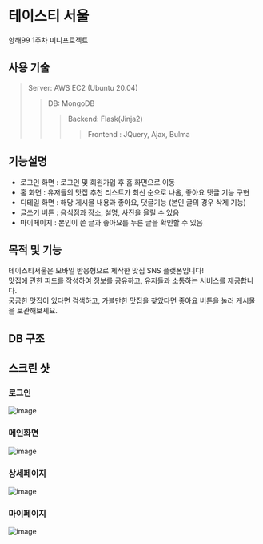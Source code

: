 # 테이스티 서울

항해99 1주차 미니프로젝트

## 사용 기술

> Server: AWS EC2 (Ubuntu 20.04)
>> DB: MongoDB
> >> Backend: Flask(Jinja2)
> > >> Frontend : JQuery, Ajax, Bulma

## 기능설명
- 로그인 화면 : 로그인 및 회원가입 후 홈 화면으로 이동
- 홈 화면 : 유저들의 맛집 추천 리스트가 최신 순으로 나옴, 좋아요 댓글 기능 구현
- 디테일 화면 : 해당 게시물 내용과 좋아요, 댓글기능 (본인 글의 경우 삭제 기능)
- 글쓰기 버튼 : 음식점과 장소, 설명, 사진을 올릴 수 있음
- 마이페이지 : 본인이 쓴 글과 좋아요를 누른 글을 확인할 수 있음

## 목적 및 기능
테이스티서울은 모바일 반응형으로 제작한 맛집 SNS 플랫폼입니다! <br>
맛집에 관한 피드를 작성하여 정보를 공유하고, 유저들과 소통하는 서비스를 제공합니다.<br>
궁금한 맛집이 있다면 검색하고, 가볼만한 맛집을 찾았다면 좋아요 버튼을 눌러 게시물을 보관해보세요.


## DB 구조

## 스크린 샷

### 로그인

![image](https://img1.daumcdn.net/thumb/R1280x0/?scode=mtistory2&fname=https%3A%2F%2Fblog.kakaocdn.net%2Fdn%2F431jq%2FbtrqBGaycv4%2F3tV2nPnpWTYQqVgsoKgikK%2Fimg.png)

### 메인화면
  ![image](https://img1.daumcdn.net/thumb/R1280x0/?scode=mtistory2&fname=https%3A%2F%2Fblog.kakaocdn.net%2Fdn%2FyMyVV%2FbtrqzYQARpJ%2FkLsDmwqtdR7cgTu86hkBtk%2Fimg.png)


### 상세페이지
  ![image](https://img1.daumcdn.net/thumb/R1280x0/?scode=mtistory2&fname=https%3A%2F%2Fblog.kakaocdn.net%2Fdn%2Fb0P4wm%2FbtrqxSJTOTg%2FnU77LA5JzPfZs8UkFxBSo0%2Fimg.png)
  
### 마이페이지
  ![image](https://img1.daumcdn.net/thumb/R1280x0/?scode=mtistory2&fname=https%3A%2F%2Fblog.kakaocdn.net%2Fdn%2FbKEc2P%2FbtrqGug1TET%2FViHhUk9ZKXp7piEL5CvPeK%2Fimg.png)


